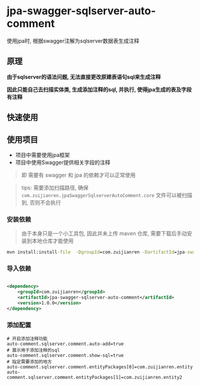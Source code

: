 # jpa-swagger-sqlserver-auto-comment

使用jpa时, 根据swagger注解为sqlserver数据表生成注释

## 原理

**由于sqlserver的语法问题, 无法直接更改原建表语句sql来生成注释**

**因此只能自己去扫描实体类, 生成添加注释的sql, 并执行, 使得jpa生成的表及字段有注释**

## 快速使用

## 使用项目

* 项目中需要使用jpa框架
* 项目中使用Swagger提供相关字段的注释

> 即 需要有 swagger 和 jpa 的依赖才可以正常使用

>
> tips: 需要添加扫描路径, 确保 `com.zuijianren.jpaSwaggerSqlserverAutoComment.core` 文件可以被扫描到, 否则不会执行

### 安装依赖

> 由于本身只是一个小工具包, 因此并未上传 maven 仓库, 需要下载后手动安装到本地仓库才能使用

```cmd
mvn install:install-file  -DgroupId=com.zuijianren -DartifactId=jpa-swagger-sqlserver-auto-comment -Dversion=1.0.0 -Dpackaging=jar -Dfile=jpa-swagger-sqlserver-auto-comment-1.0.0.jar
```

### 导入依赖

```xml

<dependency>
    <groupId>com.zuijianren</groupId>
    <artifactId>jpa-swagger-sqlserver-auto-comment</artifactId>
    <version>1.0.0</version>
</dependency>
```

### 添加配置

```properties
# 开启添加注释功能
auto-comment.sqlserver.comment.auto-add=true
# 展示用于添加注释的sql
auto-comment.sqlserver.comment.show-sql=true
# 指定需要添加的地方
auto-comment.sqlserver.comment.entityPackages[0]=com.zuijianren.entity
auto-comment.sqlserver.comment.entityPackages[1]=com.zuijianren.entity2
```